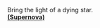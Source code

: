 Bring the light of a dying star.<br>
[**(Supernova)**]([http://aespa.com/](https://youtu.be/tY2q55Sw3jA?si=pE8eJNgfHh14bFWS))
